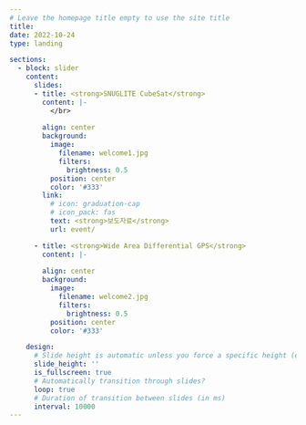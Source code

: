 ```yaml
---
# Leave the homepage title empty to use the site title
title:
date: 2022-10-24
type: landing

sections:
  - block: slider
    content:
      slides:
      - title: <strong>SNUGLITE CubeSat</strong>
        content: |-
          </br>
          
        align: center
        background:
          image:
            filename: welcome1.jpg
            filters:
              brightness: 0.5
          position: center
          color: '#333'
        link:
          # icon: graduation-cap
          # icon_pack: fas
          text: <strong>보도자료</strong>
          url: event/

      - title: <strong>Wide Area Differential GPS</strong>
        content: |-
          
        align: center
        background:
          image:
            filename: welcome2.jpg
            filters:
              brightness: 0.5
          position: center
          color: '#333'

    design:
      # Slide height is automatic unless you force a specific height (e.g. '400px')
      slide_height: ''
      is_fullscreen: true
      # Automatically transition through slides?
      loop: true
      # Duration of transition between slides (in ms)
      interval: 10000
---
```

